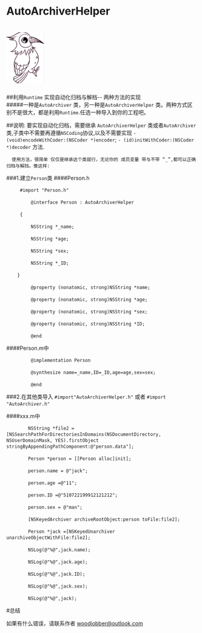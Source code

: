 # AutoArchiverHelper

![image](https://github.com/woodjobber/AutoArchiverHelper/blob/master/woodjobber.jpg)
===
##利用`Runtime` 实现自动化归档与解档-- 两种方法的实现  
#####一种是`AutoArchiver` 类，另一种是`AutoArchiverHelper` 类。两种方式区别不是很大，都是利用`Runtime`.任选一种导入到你的工程吧。

##说明:
      要实现自动化归档，需要继承 `AutoArchiverHelper` 类或者`AutoArchiver`类,子类中不需要再遵循`NSCoding`协议,以及不需要实现
   ```- (void)encodeWithCoder:(NSCoder *)encoder```;  ```- (id)initWithCoder:(NSCoder *)decoder``` 方法.
   
      使用方法，很简单 仅仅是继承这个类就行，无论你的 成员变量 带与不带 “_”,都可以正确归档与解挡。像这样:
 
###1.建立`Person`类
####Person.h
```
     #import "Person.h"

         @interface Person : AutoArchiverHelper
  
     {
    
         NSString *_name;
   
         NSString *age;
   
         NSString *sex;
   
         NSString *_ID;
   
    }
   
         @property (nonatomic, strong)NSString *name;
      
         @property (nonatomic, strong)NSString *age;
   
         @property (nonatomic, strong)NSString *sex;
  
         @property (nonatomic, strong)NSString *ID;
  
         @end
``` 
####Person.m中
```  
         @implementation Person
   
         @synthesize name=_name,ID=_ID,age=age,sex=sex;
   
         @end
```
###2.在其他类导入 `#import"AutoArchiverHelper.h"` 或者 `#import "AutoArchiver.h"`
 
####xxx.m中
```
        NSString *file2 = [NSSearchPathForDirectoriesInDomains(NSDocumentDirectory, NSUserDomainMask, YES).firstObject         stringByAppendingPathComponent:@"person.data"];
   
        Person *person = [[Person alloc]init];
   
        person.name = @"jack";
   
        person.age =@"11";
   
        person.ID =@"510722199912121212";
  
        person.sex = @"man";
   
        [NSKeyedArchiver archiveRootObject:person toFile:file2];

        Person *jack =[NSKeyedUnarchiver unarchiveObjectWithFile:file2];
   
        NSLog(@"%@",jack.name);
   
        NSLog(@"%@",jack.age);
   
        NSLog(@"%@",jack.ID);
   
        NSLog(@"%@",jack.sex);
   
        NSLog(@"%@",jack);
```  
#总结

如果有什么错误，请联系作者 woodjobber@outlook.com

